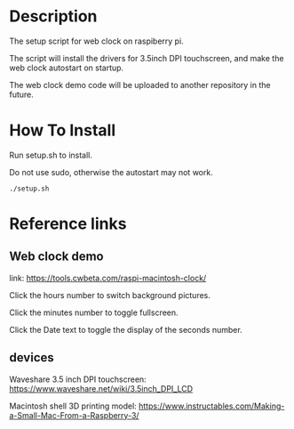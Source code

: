 # Description

The setup script for web clock on raspiberry pi.

The script will install the drivers for 3.5inch DPI touchscreen, and make the web clock autostart on startup.

The web clock demo code will be uploaded to another repository in the future.

# How To Install

Run setup.sh to install.

Do not use sudo, otherwise the autostart may not work.

```shell
./setup.sh
```

# Reference links

## Web clock demo

link: https://tools.cwbeta.com/raspi-macintosh-clock/

Click the hours number to switch background pictures.

Click the minutes number to toggle fullscreen.

Click the Date text to toggle the display of the seconds number.

## devices

Waveshare 3.5 inch DPI touchscreen: https://www.waveshare.net/wiki/3.5inch_DPI_LCD

Macintosh shell 3D printing model: https://www.instructables.com/Making-a-Small-Mac-From-a-Raspberry-3/
